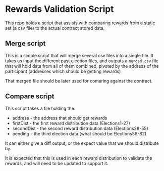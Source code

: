 # Rewards Validation Script

This repo holds a script that assists with comparing rewards from a static set (a csv file) to the actual contract stored data.

## Merge script

This is a simple script that will merge several csv files into a single file. It takes as input the different past election files, and outputs a `merged.csv` file that will hold data from all of them combined, pivoted by the address of the participant (addresses which should be getting rewards)

That merged file should be later used for comaring against the contract.

## Compare script

This script takes a file holding the:
* address - the address that should get rewards
* firstDist - the first reward distribution data (Elections1-27)
* secondDist - the second reward distribution data (Elections28-55)
* pending - the third election data (what should be Elections56-82)


It can either give a diff output, or the expect value that we should distribute by.

It is expected that this is used in each reward distribution to validate the rewards, and will need to be updated to support it.